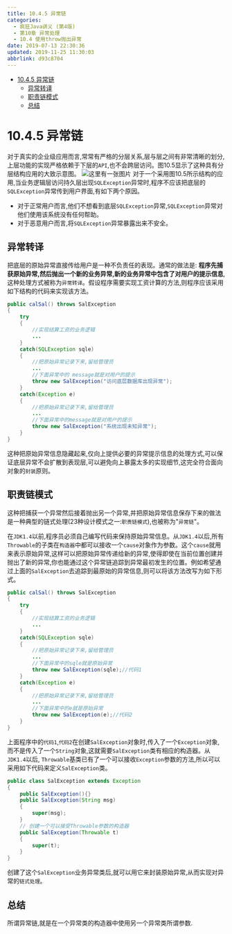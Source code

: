 ```yaml
---
title: 10.4.5 异常链
categories: 
  - 疯狂Java讲义 (第4版)
  - 第10章 异常处理
  - 10.4 使用throw抛出异常
date: 2019-07-13 22:30:36
updated: 2019-11-25 11:30:03
abbrlink: d93c8704
---
```

<div id='my_toc'>

- [10.4.5 异常链](/JavaReadingNotes/d93c8704/#10-4-5-异常链)
    - [异常转译](/JavaReadingNotes/d93c8704/#异常转译)
    - [职责链模式](/JavaReadingNotes/d93c8704/#职责链模式)
    - [总结](/JavaReadingNotes/d93c8704/#总结)

</div>
<!--more-->
<script>if (navigator.platform.toLowerCase() == 'win32'){document.getElementById('my_toc').style.display = 'none';}</script>

<!--end-->
# 10.4.5 异常链 #
对于真实的企业级应用而言,常常有严格的分层关系,层与层之间有非常清晰的划分,上层功能的实现严格依赖于下层的`API`,也不会跨层访问。图10.5显示了这种具有分层结构应用的大致示意图。
![这里有一张图片](https://image-1257720033.cos.ap-shanghai.myqcloud.com/blog/readbooknote/fangkuangJavaJiangYi3/10/4.png)
对于一个采用图10.5所示结构的应用,当业务逻辑层访问持久层出现`SQLException`异常时,程序不应该把底层的`SQLException`异常传到用户界面,有如下两个原因。
- 对于正常用户而言,他们不想看到底层`SQLException`异常,`SQLException`异常对他们使用该系统没有任何帮助。
- 对于恶意用户而言,将`SQLException`异常暴露出来不安全。
## 异常转译 ##
把底层的原始异常直接传给用户是一种不负责任的表现。通常的做法是:
**程序先捕获原始异常,然后抛出一个新的业务异常,新的业务异常中包含了对用户的提示信息**,这种处理方式被称为`异常转译`。假设程序需要实现工资计算的方法,则程序应该采用如下结构的代码来实现该方法。
```java
public calSal() throws SalException
{
    try
    {
        //实现结算工资的业务逻辑
        ...
    }
    catch(SQLException sqle)
    {
        //把原始异常记录下来,留给管理员
        ...
        //下面异常中的 message就是对用户的提示
        throw new SalException("访问底层数据库出现异常");
    }
    catch(Exception e)
    {
        //把原始异常记录下来,留给管理员
        ...
        //下面异常中的message就是对用户的提示
        throw new SalException("系统出现未知异常");
    }
}
```
这种把原始异常信息隐藏起来,仅向上提供必要的异常提示信息的处理方式,可以保证底层异常不会扩散到表现层,可以避免向上暴露太多的实现细节,这完全符合面向对象的`封装`原则。
## 职责链模式 ##
这种把捕获一个异常然后接着抛出另一个异常,并把原始异常信息保存下来的做法是一种典型的链式处理(23种设计模式之一:`职责链模式`),也被称为"`异常链`"。

在`JDK1.4`以前,程序员必须自己编写代码来保持原始异常信息。从`JDK1.4`以后,所有`Throwable`的子类在`构造器`中都可以接收一个`cause`对象作为参数。这个`cause`就用来表示原始异常,这样可以把原始异常传递给新的异常,使得即使在当前位置创建并抛出了新的异常,你也能通过这个异常链追踪到异常最初发生的位置。例如希望通过上面的`SalException`去追踪到最原始的异常信息,则可以将该方法改写为如下形式。
```java
public calSal() throws SalException
{
    try
    {
        //实现结算工资的业务逻辑
        ...
    }
    catch(SQLException sqle)
    {
        //把原始异常记录下来,留给管理员
        ...
        //下面异常中的sqle就是原始异常
        throw new SalException(sqle);//代码1
    }
    catch(Exception e)
    {
        //把原始异常记录下来,留给管理员
        ...
        //下面异常中的e就是原始异常
        throw new SalException(e);//代码2
    }
}
```
上面程序中的`代码1`,`代码2`在创建`SalException`对象时,传入了一个`Exception`对象,而不是传入了一个`String`对象,这就需要`SalException`类有相应的构造器。从`JDK1.4`以后, `Throwable`基类已有了一个可以接收`Exception`参数的方法,所以可以采用如下代码来定义`SalException`类。
```java
public class SalException extends Exception
{
	public SalException(){}
	public SalException(String msg)
	{
		super(msg);
	}
	// 创建一个可以接受Throwable参数的构造器
	public SalException(Throwable t)
	{
		super(t);
	}
}
```
创建了这个`SalException`业务异常类后,就可以用它来封装原始异常,从而实现对异常的`链式处理`。
## 总结 ##
所谓异常链,就是在一个异常类的构造器中使用另一个异常类所谓参数.

